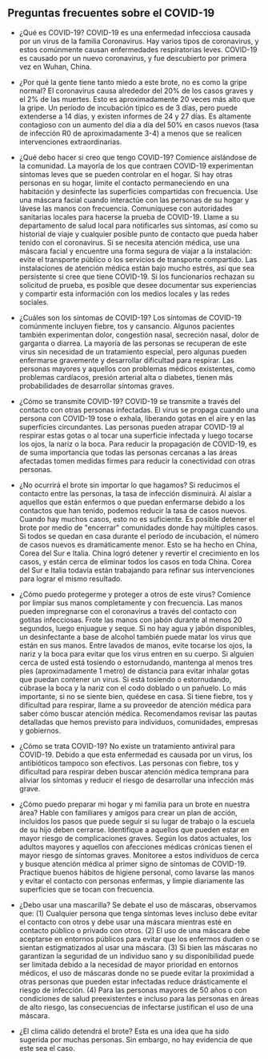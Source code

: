 ## Preguntas frecuentes sobre el COVID-19

- ¿Qué es COVID-19?
  COVID-19 es una enfermedad infecciosa causada por un virus de la familia Coronavirus. Hay varios tipos de coronavirus, y estos comúnmente causan enfermedades respiratorias leves. COVID-19 es causado por un nuevo coronavirus, y fue descubierto por primera vez en Wuhan, China.

- ¿Por qué la gente tiene tanto miedo a este brote, no es como la gripe normal?
  El coronavirus causa alrededor del 20% de los casos graves y el 2% de las muertes. Esto es aproximadamente 20 veces más alto que la gripe. Un período de incubación típico es de 3 días, pero puede extenderse a 14 días, y existen informes de 24 y 27 días. Es altamente contagioso con un aumento del día a día del 50% en casos nuevos (tasa de infección R0 de aproximadamente 3-4) a menos que se realicen intervenciones extraordinarias.

- ¿Qué debo hacer si creo que tengo COVID-19?
  Comience aislándose de la comunidad. La mayoría de los que contraen COVID-19 experimentan síntomas leves que se pueden controlar en el hogar. Si hay otras personas en su hogar, limite el contacto permaneciendo en una habitación y desinfecte las superficies compartidas con frecuencia. Use una máscara facial cuando interactúe con las personas de su hogar y lávese las manos con frecuencia.
  Comuníquese con autoridades sanitarias locales para hacerse la prueba de COVID-19. Llame a su departamento de salud local para notificarles sus síntomas, así como su historial de viaje y cualquier posible punto de contacto que pueda haber tenido con el coronavirus. Si se necesita atención médica, use una máscara facial y encuentre una forma segura de viajar a la instalación: evite el transporte público o los servicios de transporte compartido.
  Las instalaciones de atención médica están bajo mucho estrés, así que sea persistente si cree que tiene COVID-19. Si los funcionarios rechazan su solicitud de prueba, es posible que desee documentar sus experiencias y compartir esta información con los medios locales y las redes sociales.

* ¿Cuáles son los síntomas de COVID-19?
  Los síntomas de COVID-19 comúnmente incluyen fiebre, tos y cansancio. Algunos pacientes también experimentan dolor, congestión nasal, secreción nasal, dolor de garganta o diarrea. La mayoría de las personas se recuperan de este virus sin necesidad de un tratamiento especial, pero algunas pueden enfermarse gravemente y desarrollar dificultad para respirar. Las personas mayores y aquellos con problemas médicos existentes, como problemas cardíacos, presión arterial alta o diabetes, tienen más probabilidades de desarrollar síntomas graves.

* ¿Cómo se transmite COVID-19?
  COVID-19 se transmite a través del contacto con otras personas infectadas. El virus se propaga cuando una persona con COVID-19 tose o exhala, liberando gotas en el aire y en las superficies circundantes. Las personas pueden atrapar COVID-19 al respirar estas gotas o al tocar una superficie infectada y luego tocarse los ojos, la nariz o la boca. Para reducir la propagación de COVID-19, es de suma importancia que todas las personas cercanas a las áreas afectadas tomen medidas firmes para reducir la conectividad con otras personas.

* ¿No ocurrirá el brote sin importar lo que hagamos?
  Si reducimos el contacto entre las personas, la tasa de infección disminuirá. Al aislar a aquellos que están enfermos o que puedan enfermarse debido a los contactos que han tenido, podemos reducir la tasa de casos nuevos. Cuando hay muchos casos, esto no es suficiente. Es posible detener el brote por medio de "encerrar" comunidades donde hay múltiples casos. Si todos se quedan en casa durante el período de incubación, el número de casos nuevos es dramáticamente menor. Esto se ha hecho en China, Corea del Sur e Italia. China logró detener y revertir el crecimiento en los casos, y están cerca de eliminar todos los casos en toda China. Corea del Sur e Italia todavía están trabajando para refinar sus intervenciones para lograr el mismo resultado.

* ¿Cómo puedo protegerme y proteger a otros de este virus?
  Comience por limpiar sus manos completamente y con frecuencia. Las manos pueden impregnarse con el coronavirus a través del contacto con gotitas infecciosas. Frote las manos con jabón durante al menos 20 segundos, luego enjuague y seque. Si no hay agua y jabón disponibles, un desinfectante a base de alcohol también puede matar los virus que están en sus manos. Entre lavados de manos, evite tocarse los ojos, la nariz y la boca para evitar que los virus entren en su cuerpo. Si alguien cerca de usted está tosiendo o estornudando, mantenga al menos tres píes (aproximadamente 1 metro) de distancia para evitar inhalar gotas que puedan contener un virus. Si está tosiendo o estornudando, cúbrase la boca y la nariz con el codo doblado o un pañuelo. Lo más importante, si no se siente bien, quédese en casa. Si tiene fiebre, tos y dificultad para respirar, llame a su proveedor de atención médica para saber cómo buscar atención médica.
  Recomendamos revisar las pautas detalladas que hemos previsto para individuos, comunidades, empresas y gobiernos.

* ¿Cómo se trata COVID-19?
  No existe un tratamiento antiviral para COVID-19. Debido a que esta enfermedad es causada por un virus, los antibióticos tampoco son efectivos. Las personas con fiebre, tos y dificultad para respirar deben buscar atención médica temprana para aliviar los síntomas y reducir el riesgo de desarrollar una infección más grave.

* ¿Cómo puedo preparar mi hogar y mi familia para un brote en nuestra área?
  Hable con familiares y amigos para crear un plan de acción, incluidos los pasos que puede seguir si su lugar de trabajo o la escuela de su hijo deben cerrarse. Identifique a aquellos que pueden estar en mayor riesgo de complicaciones graves. Según los datos actuales, los adultos mayores y aquellos con afecciones médicas crónicas tienen el mayor riesgo de síntomas graves. Monitoree a estos individuos de cerca y busque atención médica al primer signo de síntomas de COVID-19. Practique buenos hábitos de higiene personal, como lavarse las manos y evitar el contacto con personas enfermas, y limpie diariamente las superficies que se tocan con frecuencia.

* ¿Debo usar una mascarilla?
  Se debate el uso de máscaras, observamos que: (1) Cualquier persona que tenga síntomas leves incluso debe evitar el contacto con otros y debe usar una máscara mientras esté en contacto público o privado con otros. (2) El uso de una máscara debe aceptarse en entornos públicos para evitar que los enfermos duden o se sientan estigmatizados al usar una máscara. (3) Si bien las máscaras no garantizan la seguridad de un individuo sano y su disponibilidad puede ser limitada debido a la necesidad de mayor prioridad en entornos médicos, el uso de máscaras donde no se puede evitar la proximidad a otras personas que pueden estar infectadas reduce drásticamente el riesgo de infección. (4) Para las personas mayores de 50 años o con condiciones de salud preexistentes e incluso para las personas en áreas de alto riesgo, las consecuencias de infectarse justifican el uso de una máscara.

* ¿El clima cálido detendrá el brote?
  Esta es una idea que ha sido sugerida por muchas personas. Sin embargo, no hay evidencia de que este sea el caso.
